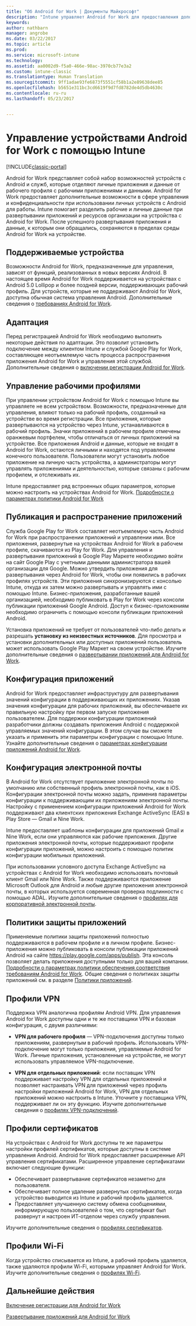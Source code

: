 ```yaml
---
title: "Об Android for Work | Документы Майкрософт"
description: "Intune управляет Android for Work для предоставления дополнительных возможностей управления и конфиденциальности при использовании личных устройств Android для работы."
keywords: 
author: nathbarn
manager: angrobe
ms.date: 03/22/2017
ms.topic: article
ms.prod: 
ms.service: microsoft-intune
ms.technology: 
ms.assetid: aa0002d9-f5a0-466e-98ac-3970cb77e3a2
ms.custom: intune-classic
ms.translationtype: Human Translation
ms.sourcegitcommit: 9ff1adae93fe6873f5551cf58b1a2e89638dee85
ms.openlocfilehash: b5651e311bc3cd6619f9d7fd8782de4d5db4630c
ms.contentlocale: ru-ru
ms.lasthandoff: 05/23/2017


---
```


# <a name="manage-android-for-work-devices-with-intune"></a>Управление устройствами Android for Work с помощью Intune

[!INCLUDE[classic-portal](../includes/classic-portal.md)]

Android for Work представляет собой набор возможностей устройств с Android и служб, которые отделяют личные приложения и данные от рабочего профиля с рабочими приложениями и данными. Android for Work предоставляет дополнительные возможности в сфере управления и конфиденциальности при использовании личных устройств с Android для работы. Intune помогает разделить рабочие и личные данные при развертывании приложений и ресурсов организации на устройства с Android for Work. После успешного развертывания приложения и данные, к которым они обращались, сохраняются в пределах среды Android for Work на устройстве.

## <a name="supported-devices"></a>Поддерживаемые устройства

Возможности Android for Work, предназначенные для управления, зависят от функций, реализованных в новых версиях Android. В настоящее время Android for Work поддерживается на устройствах с Android 5.0 Lollipop и более поздней версии, поддерживающих рабочий профиль. Для устройств, которые не поддерживают Android for Work, доступна обычная система управления Android. Дополнительные сведения о [требованиях Android for Work](https://support.google.com/work/android/answer/6174145?hl=en&ref_topic=6151012).

## <a name="onboarding"></a>Адаптация

Перед регистрацией Android for Work необходимо выполнить некоторые действия по адаптации. Это позволит установить подключение между клиентом Intune и службой Google Play for Work, составляющее неотъемлемую часть процесса распространения приложения Android for Work и управления этой службой. Дополнительные сведения о [включении регистрации Android for Work](/intune-classic/deploy-use/set-up-android-for-work).

## <a name="work-profile-management"></a>Управление рабочими профилями

При управлении устройством Android for Work с помощью Intune вы управляете не всем устройством. Возможности, предназначенные для управления, влияют только на рабочий профиль, созданный на устройстве во время регистрации. Все приложения, которые развертываются на устройство через Intune, устанавливаются в рабочий профиль. Значки приложений в рабочем профиле отмечены оранжевым портфелем, чтобы отличаться от личных приложений на устройстве. Все приложения Android и данные, которые не входят в Android for Work, остаются личными и находятся под управлением конечного пользователя. Пользователи могут установить любое приложение на личную часть устройства, а администраторы могут управлять приложениями и деятельностью, которые связаны с рабочим профилем, и отслеживать их.

Intune предоставляет ряд встроенных общих параметров, которые можно настроить на устройствах Android for Work. [Подробности о параметрах политики Android for Work](android-for-work-policy-settings-in-microsoft-intune.md)

## <a name="app-publishing-and-distribution"></a>Публикация и распространение приложений

Служба Google Play for Work составляет неотъемлемую часть Android for Work при распространении приложений и управлении ими. Все приложения, развернутые на устройствах Android for Work в рабочем профиле, скачиваются из Play for Work. Для управления и развертывания приложений в Google Play Маркете необходимо войти на сайт Google Play с учетными данными администратора вашей организации для Google. Можно утвердить приложения для развертывания через Android for Work, чтобы они появились в рабочих профилях устройств. Эти приложения синхронизируются с консолью Intune, откуда их затем можно развертывать и управлять ими с помощью Intune. Бизнес-приложения, разработанные вашей организацией, необходимо публиковать в Play for Work через консоли публикации приложений Google Android. Доступ к бизнес-приложениям необходимо ограничить с помощью консоли публикации приложений Android.

Установка приложений не требует от пользователей что-либо делать и разрешать **установку из неизвестных источников**. Для просмотра и установки дополнительных или доступных приложений пользователь может использовать Google Play Маркет на своем устройстве. Изучите дополнительные сведения о [развертывании приложений для Android for Work](/intune-classic/deploy-use/android-for-work-apps).

## <a name="app-configuration"></a>Конфигурация приложений

Android for Work предоставляет инфраструктуру для развертывания значений конфигурации в поддерживающих их приложениях. Указав значения конфигурации для рабочих приложений, вы обеспечиваете их правильную настройку при первом запуске приложения пользователем. Для поддержки конфигурации приложений разработчики должны создавать приложения Android с поддержкой управляемых значений конфигурации. В этом случае вы сможете указать и применить эти параметры конфигурации с помощью Intune. Узнайте дополнительные сведения о [параметрах конфигурации приложений Android for Work](afw-app-configuration-policy.md).

## <a name="email-configuration"></a>Конфигурация электронной почты

В Android for Work отсутствует приложение электронной почты по умолчанию или собственный профиль электронной почты, как в iOS. Конфигурации электронной почты можно задать, применив параметры конфигурации к поддерживающим их приложениям электронной почты. Настройку с применением конфигурации приложений Android for Work поддерживают два клиентских приложения Exchange ActiveSync (EAS) в Play Store — Gmail и Nine Work.

Intune предоставляет шаблоны конфигурации для приложений Gmail и Nine Work, если они управляются как рабочие приложения. Другие приложения электронной почты, которые поддерживают профили конфигурации приложений, можно настроить с помощью политик конфигурации мобильных приложений.

При использовании условного доступа Exchange ActiveSync на устройствах с Android for Work необходимо использовать почтовый клиент Gmail или Nine Work. Также поддерживаются приложение Microsoft Outlook для Android и любые другие приложения электронной почты, в которых используется современная проверка подлинности с помощью ADAL. Изучите дополнительные сведения о [профилях для корпоративной электронной почты](configure-access-to-corporate-email-using-email-profiles-with-microsoft-intune.md).

## <a name="app-protection-policies"></a>Политики защиты приложений

Применяемые политики защиты приложений полностью поддерживаются в рабочем профиле и в личном профиле. Бизнес-приложения можно публиковать в консоли публикации приложений Android на сайте https://play.google.com/apps/publish. Эта консоль позволяет делать приложения доступными только для вашей компании. [Подробности о параметрах политики обеспечения соответствия требованиям Android for Work](afw-compliance-policy-settings-in-microsoft-intune.md). Общие сведения о политиках защиты приложений см. в разделе [Политики приложений](protect-app-data-using-mobile-app-management-policies-with-microsoft-intune.md).

## <a name="vpn-profiles"></a>Профили VPN

Поддержка VPN аналогична профилям Android VPN. Для управления Android for Work доступны одни и те же поставщики VPN и базовая конфигурация, с двумя различиями:

-  **VPN для рабочего профиля** — VPN-подключения доступны только приложениям, развернутым в рабочий профиль. Использовать VPN-подключение могут только приложения, управляемые Android for Work. Личные приложения, установленные на устройстве, не могут использовать управляемое VPN-подключение.

-  **VPN для отдельных приложений**: если поставщик VPN поддерживает настройку VPN для отдельных приложений и позволяет настраивать VPN для приложений через профиль настройки приложений Android for Work, VPN для отдельных приложений можно настроить в Intune. Уточните у поставщика VPN, поддерживает ли он эту функцию. Изучите дополнительные сведения о [профилях VPN-подключений](vpn-connections-in-microsoft-intune.md).

## <a name="certificate-profiles"></a>Профили сертификатов

На устройствах с Android for Work доступны те же параметры настройки профилей сертификатов, которые доступны в системе управления Android. Android for Work предоставляет расширенные API управления сертификатами. Расширенное управление сертификатами включает следующие функции:

- Обеспечивает развертывание сертификатов незаметно для пользователя.
-  Обеспечивает полное удаление развернутых сертификатов, когда устройство выводится из Intune и рабочий профиль удаляется.
-  Предоставляет улучшенную систему обмена сообщениями, информирующую пользователей о том, что сертификат был развернут и настроен ИТ-отделом через службу управления.

Изучите дополнительные сведения о [профилях сертификатов](secure-resource-access-with-certificate-profiles.md).

## <a name="wi-fi-profiles"></a>Профили Wi-Fi

Когда устройство списывается из Intune, а рабочий профиль удаляется, также удаляются профили Wi-Fi, которыми управляет Android for Work. Изучите дополнительные сведения о [профилях Wi-Fi](wi-fi-connections-in-microsoft-intune.md).

## <a name="next-steps"></a>Дальнейшие действия
[Включение регистрации для Android for Work](/intune-classic/deploy-use/set-up-android-for-work)

[Развертывание приложений для Android for Work](/intune-classic/deploy-use/android-for-work-apps)

